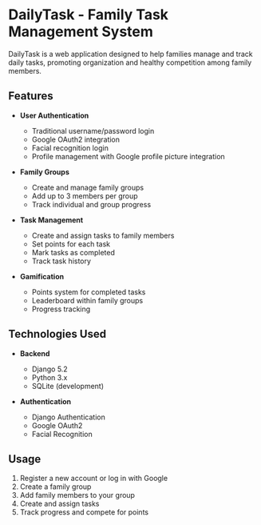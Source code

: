 # DailyTask - Family Task Management System

DailyTask is a web application designed to help families manage and track daily tasks, promoting organization and healthy competition among family members.

## Features

- **User Authentication**
  - Traditional username/password login
  - Google OAuth2 integration
  - Facial recognition login
  - Profile management with Google profile picture integration

- **Family Groups**
  - Create and manage family groups
  - Add up to 3 members per group
  - Track individual and group progress

- **Task Management**
  - Create and assign tasks to family members
  - Set points for each task
  - Mark tasks as completed
  - Track task history

- **Gamification**
  - Points system for completed tasks
  - Leaderboard within family groups
  - Progress tracking

## Technologies Used

- **Backend**
  - Django 5.2
  - Python 3.x
  - SQLite (development)

- **Authentication**
  - Django Authentication
  - Google OAuth2
  - Facial Recognition



## Usage

1. Register a new account or log in with Google
2. Create a family group
3. Add family members to your group
4. Create and assign tasks
5. Track progress and compete for points

